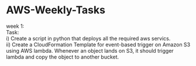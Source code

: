 # AWS-Weekly-Tasks

week 1:<br />
Task: <br />
  i) Create a script in python that deploys all the required aws servics.<br />
  ii) Create a CloudFormation Template for event-based trigger on Amazon S3 using AWS lambda. Whenever an object lands on S3, it should trigger lambda and copy the object to another bucket.<br />
